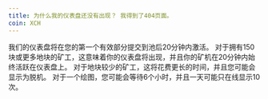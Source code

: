 ```yaml
---
title: 为什么我的仪表盘还没有出现？ 我得到了404页面。
coin: XCH
---
```


我们的仪表盘将在您的第一个有效部分提交到池后20分钟内激活。 对于拥有150块或更多地块的矿工，这意味着你的仪表盘将出现，并且你的矿机在20分钟内始终活跃在仪表盘上。 对于地块较少的矿工，这将花费更长的时间，并且您可能会显示为脱机。 对于一个绘图，您可能会等待6个小时，并且一天可能只在线显示10次。

